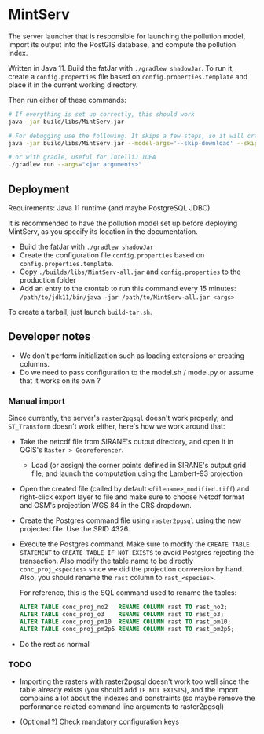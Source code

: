 # MintServ

The server launcher that is responsible for launching the pollution model,
import its output into the PostGIS database, and compute the pollution index. 

Written in Java 11. Build the fatJar with `./gradlew shadowJar`.
To run it, create a `config.properties` file based on `config.properties.template`
and place it in the current working directory. 

Then run either of these commands:
 
```sh
# If everything is set up correctly, this should work
java -jar build/libs/MintServ.jar

# For debugging use the following. It skips a few steps, so it will crash.
java -jar build/libs/MintServ.jar --model-args='--skip-download' --skip-connection

# or with gradle, useful for IntelliJ IDEA
./gradlew run --args="<jar arguments>"
```

## Deployment

Requirements: Java 11 runtime (and maybe PostgreSQL JDBC)

It is recommended to have the pollution model set up before deploying MintServ, as you specify
its location in the documentation.

- Build the fatJar with `./gradlew shadowJar`
- Create the configuration file `config.properties` based on `config.properties.template`.
- Copy `./builds/libs/MintServ-all.jar` and `config.properties` to the production folder
- Add an entry to the crontab to run this command every 15 minutes:\
  `/path/to/jdk11/bin/java -jar /path/to/MintServ-all.jar <args>`
  
To create a tarball, just launch `build-tar.sh`.

## Developer notes

- We don't perform initialization such as loading extensions or creating columns.
- Do we need to pass configuration to the model.sh / model.py or assume that it works on its own ?

### Manual import

Since currently, the server's `raster2pgsql` doesn't work properly, and `ST_Transform` doesn't work either, here's how we work around that:
- Take the netcdf file from SIRANE's output directory, and open it in QGIS's `Raster > Georeferencer`.
  - Load (or assign) the corner points defined in SIRANE's output grid file, and launch the computation using the Lambert-93 projection
- Open the created file (called by default `<filename>_modified.tiff`) and right-click export layer to file and make sure to choose Netcdf format and OSM's projection WGS 84 in the CRS dropdown.
- Create the Postgres command file using `raster2pgsql` using the new projected file. Use the SRID 4326.
- Execute the Postgres command. Make sure to modify the `CREATE TABLE STATEMENT` to `CREATE TABLE IF NOT EXISTS` to avoid Postgres rejecting the transaction. Also modify the table name to be directly `conc_proj_<species>` since we did the projection conversion by hand. Also, you should rename the `rast` column to `rast_<species>`.
  
  For reference, this is the SQL command used to rename the tables:
  ```sql
  ALTER TABLE conc_proj_no2   RENAME COLUMN rast TO rast_no2;
  ALTER TABLE conc_proj_o3    RENAME COLUMN rast TO rast_o3;
  ALTER TABLE conc_proj_pm10  RENAME COLUMN rast TO rast_pm10;
  ALTER TABLE conc_proj_pm2p5 RENAME COLUMN rast TO rast_pm2p5;
  ```
- Do the rest as normal

### TODO

- Importing the rasters with raster2pgsql doesn't work too well since the table already exists (you should add `IF NOT EXISTS`), and the import complains a lot about the indexes and constraints (so maybe remove the performance related command line arguments to raster2pgsql)

- (Optional ?) Check mandatory configuration keys
